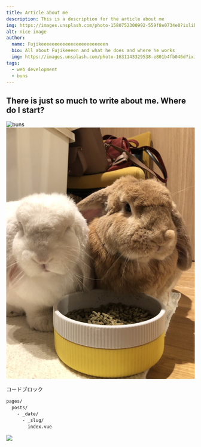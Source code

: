 ```yaml
---
title: Article about me
description: This is a description for the article about me
img: https://images.unsplash.com/photo-1580752300992-559f8e0734e0?ixlib=rb-1.2.1&ixid=eyJhcHBfaWQiOjEyMDd9&auto=format&fit=crop&w=634&q=80
alt: nice image
author: 
  name: Fujikeeeeeeeeeeeeeeeeeeeeeeeen
  bio: All about Fujikeeeen and what he does and where he works
  img: https://images.unsplash.com/photo-1631143329538-e801b4fb046d?ixid=MnwxMjA3fDB8MHxwaG90by1wYWdlfHx8fGVufDB8fHx8&ixlib=rb-1.2.1&auto=format&fit=crop&w=634&q=80
tags: 
  - web development
  - buns
---
```

## There is just so much to write about me. Where do I start?

![buns](/myblog/img/buns.jpg "buns")
![buns](/img/buns.jpg "buns")
<!-- ![buns](\images\buns.jpg "buns") -->

コードブロック
```bash
pages/
  posts/ 
    - _date/
      - _slug/
        index.vue
```

<amp-ad width='468' height='60' type='valuecommerce' data-sid='3620897' data-pid='887445427'></amp-ad>

<a href="//ck.jp.ap.valuecommerce.com/servlet/referral?sid=3620897&pid=887445427" rel="nofollow"><img src="//ad.jp.ap.valuecommerce.com/servlet/gifbanner?sid=3620897&pid=887445427" border="0"></a>